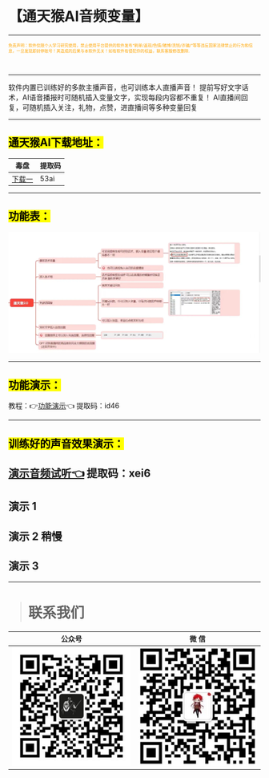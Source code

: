 # 【**通天猴AI音频变量**】

---

<p style="width: 500px; height: 50px; font-size: 8px; color:orange">免责声明：软件仅限个人学习研究使用，禁止使用平台提供的软件发布“刷单/返现/色情/赌博/洗钱/诈骗/”等等违反国家法律禁止的行为和信息，一旦发现即封停账号！其造成的后果与本软件无关！如有软件有侵犯你的权益，联系客服修改删除.</p>

---

软件内置已训练好的多款主播声音，也可训练本人直播声音！
提前写好文字话术，AI语音播报时可随机插入变量文字，实现每段内容都不重复！
AI直播间回复，可随机插入关注，礼物，点赞，进直播间等多种变量回复

---

## <mark>通天猴AI下载地址：</mark>

| 毒盘                                                         | 提取码 |
| ------------------------------------------------------------ | ------ |
| [下载一](https://pan.baidu.com/s/1BauNcmRZ7YhJaUhgv-Gf7g?pwd=53ai) | 53ai   |

---

## <mark>**功能表：**</mark>

![功能表](AITTHou.assets/2.jpg)

---

## <mark>**功能演示：**  </mark>

教程：👉[功能演示](https://pan.baidu.com/s/1vVbqN0N4eSlSvUvJtvqVNQ?pwd=id46)👈 提取码：id46

<!-- <video width="640" height="480" controls>
  <source src="AITTHou.assets/TTHYS.mp4" type="video/mp4">
</video> -->

---

## <mark>**训练好的声音效果演示：**</mark>

## [演示音频试听👈](https://pan.baidu.com/s/1qW9nRlC0QIDeFyE9eBBvhA?pwd=xei6) 提取码：xei6
## 演示 1
<!--  <audio src="qikiclip/AITTHou.assets/1.mp3" loop="loop" controls="controls"></audio> -->
## 演示 2 稍慢
<!--  audio src="qikiclip/AITTHou.assets/2.mp3" loop="loop" controls="controls"></audio!  -->
<!-- <audio src="qikiclip/AITTHou.assets/2.mp3" loop="loop" controls="controls" autoplay="autoplay"></audio> -->
## 演示 3
<!-- <audio src="qikiclip/AITTHou.assets/3.mp3" loop="loop" controls="controls"></audio> -->

---

> # 联系我们

| 公众号                          | 微 信                         |
|:----------------------------:|:---------------------------:|
| ![输入图片说明](../static/gzh.png) | ![输入图片说明](../static/wx.png) |